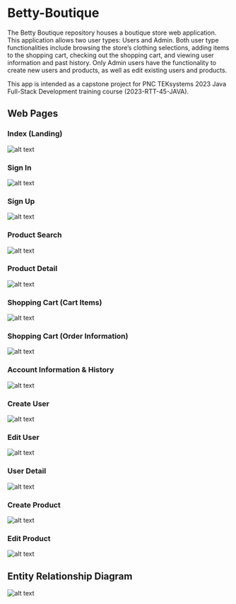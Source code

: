 # Betty-Boutique
The Betty Boutique repository houses a boutique store web application. This application allows two user types: Users and Admin. Both user type functionalities include browsing the store’s clothing selections, adding items to the shopping cart, checking out the shopping cart, and viewing user information and past history. Only Admin users have the functionality to create new users and products, as well as edit existing users and products.

This app is intended as a capstone project for PNC TEKsystems 2023 Java Full-Stack Development training course (2023-RTT-45-JAVA).

## Web Pages

### Index (Landing)
![alt text](https://github.com/tug22941/Betty-Boutique/blob/main/gitImg/index.PNG?raw=true)

### Sign In
![alt text](https://github.com/tug22941/Betty-Boutique/blob/main/gitImg/sign-in.PNG?raw=true)

### Sign Up
![alt text](https://github.com/tug22941/Betty-Boutique/blob/main/gitImg/sign-up.PNG?raw=true)

### Product Search
![alt text](https://github.com/tug22941/Betty-Boutique/blob/main/gitImg/product-search.PNG?raw=true)

### Product Detail
![alt text](https://github.com/tug22941/Betty-Boutique/blob/main/gitImg/product-detail.PNG?raw=true)

### Shopping Cart (Cart Items)
![alt text](https://github.com/tug22941/Betty-Boutique/blob/main/gitImg/cart-1.PNG?raw=true)

### Shopping Cart (Order Information)
![alt text](https://github.com/tug22941/Betty-Boutique/blob/main/gitImg/cart-2.PNG?raw=true)

### Account Information & History
![alt text](https://github.com/tug22941/Betty-Boutique/blob/main/gitImg/account.PNG?raw=true)

### Create User
![alt text](https://github.com/tug22941/Betty-Boutique/blob/main/gitImg/create-user.PNG?raw=true)

### Edit User
![alt text](https://github.com/tug22941/Betty-Boutique/blob/main/gitImg/edit-user.PNG?raw=true)

### User Detail
![alt text](https://github.com/tug22941/Betty-Boutique/blob/main/gitImg/user-detail.PNG?raw=true)

### Create Product
![alt text](https://github.com/tug22941/Betty-Boutique/blob/main/gitImg/create-product.PNG?raw=true)

### Edit Product
![alt text](https://github.com/tug22941/Betty-Boutique/blob/main/gitImg/edit-user.PNG?raw=true)

## Entity Relationship Diagram
![alt text](https://github.com/tug22941/Betty-Boutique/blob/main/gitImg/ERD.PNG?raw=true)
